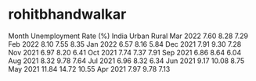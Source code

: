 # rohitbhandwalkar
Month	Unemployment Rate (%)
 	India	Urban	Rural
Mar 2022	7.60	8.28	7.29
Feb 2022	8.10	7.55	8.35
Jan 2022	6.57	8.16	5.84
Dec 2021	7.91	9.30	7.28
Nov 2021	6.97	8.20	6.41
Oct 2021	7.74	7.37	7.91
Sep 2021	6.86	8.64	6.04
Aug 2021	8.32	9.78	7.64
Jul 2021	6.96	8.32	6.34
Jun 2021	9.17	10.08	8.75
May 2021	11.84	14.72	10.55
Apr 2021	7.97	9.78	7.13
